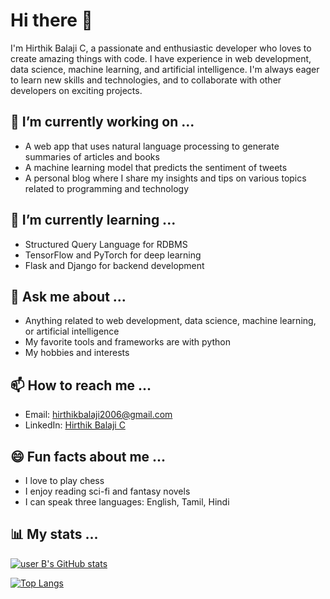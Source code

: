 # Hi there 👋

I'm Hirthik Balaji C, a passionate and enthusiastic developer who loves to create amazing things with code. I have experience in web development, data science, machine learning, and artificial intelligence. I'm always eager to learn new skills and technologies, and to collaborate with other developers on exciting projects.

## 🔭 I’m currently working on ...

- A web app that uses natural language processing to generate summaries of articles and books
- A machine learning model that predicts the sentiment of tweets
- A personal blog where I share my insights and tips on various topics related to programming and technology

## 🌱 I’m currently learning ...

- Structured Query Language for RDBMS
- TensorFlow and PyTorch for deep learning
- Flask and Django for backend development

## 💬 Ask me about ...

- Anything related to web development, data science, machine learning, or artificial intelligence
- My favorite tools and frameworks are with python 
- My hobbies and interests

## 📫 How to reach me ...

- Email: hirthikbalaji2006@gmail.com
- LinkedIn: [Hirthik Balaji C](https://www.linkedin.com/in/hirthik-balaji-c-519b77229/)

## 😄 Fun facts about me ...

- I love to play chess
- I enjoy reading sci-fi and fantasy novels
- I can speak three languages: English, Tamil, Hindi

## 📊 My stats ...

[![user B's GitHub stats](https://github-readme-stats.vercel.app/api?username=userb&show_icons=true&theme=radical)](https://github.com/userb/github-readme-stats)

[![Top Langs](https://github-readme-stats.vercel.app/api/top-langs/?username=userb&layout=compact&theme=radical)](https://github.com/userb/github-readme-stats)

<!---
HirthikBalaji/HirthikBalaji is a ✨ special ✨ repository because its `README.md` (this file) appears on your GitHub profile.
You can click the Preview link to take a look at your changes.
--->
